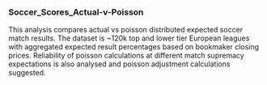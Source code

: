 ### Soccer_Scores_Actual-v-Poisson
This analysis compares actual vs poisson distributed expected soccer match results. The dataset is ~120k top and lower tier European leagues with aggregated expected result percentages based on bookmaker closing prices. Reliability of poisson calculations at different match supremacy expectations is also analysed and poisson adjustment calculations suggested.

